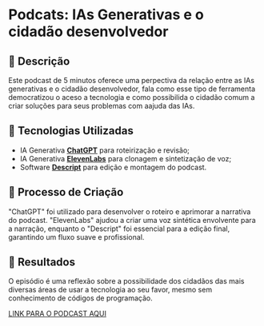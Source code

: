 # Podcats: IAs Generativas e o cidadão desenvolvedor 

## 📒 Descrição
Este podcast de 5 minutos oferece uma perpectiva da relação entre as IAs generativas e o cidadão desenvolvedor, fala como esse tipo de ferramenta democratizou o aceso a tecnologia e como possibilida o cidadão comum a criar soluções para seus problemas com aajuda das IAs.

## 🤖 Tecnologias Utilizadas
- IA Generativa **[ChatGPT](https://chat.openai.com)** para roteirização e revisão;
- IA Generativa **[ElevenLabs](https://www.elevenlabs.io)** para clonagem e sintetização de voz;
- Software **[Descript](https://www.descript.com)** para edição e montagem do podcast.

## 🧐 Processo de Criação
"ChatGPT" foi utilizado para desenvolver o roteiro e aprimorar a narrativa do podcast. "ElevenLabs" ajudou a criar uma voz sintética envolvente para a narração, enquanto o "Descript" foi essencial para a edição final, garantindo um fluxo suave e profissional.

## 🚀 Resultados
O episódio é uma reflexão sobre a possibilidade dos cidadãos das mais diversas áreas de usar a tecnologia ao seu favor, mesmo sem conhecimento de códigos de programação.

[LINK PARA O PODCAST AQUI]()


<!---
Flavia-Sousa/Flavia-Sousa is a ✨ special ✨ repository because its `README.md` (this file) appears on your GitHub profile.
You can click the Preview link to take a look at your changes.
--->
